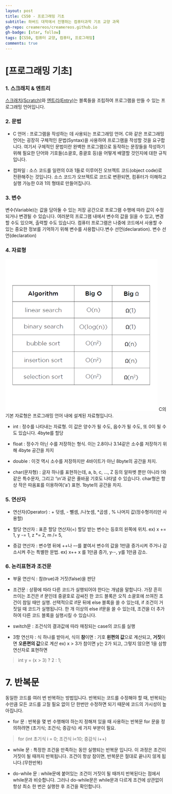 ```yaml
---
layout: post
title: CS50 - 프로그래밍 기초
subtitle: 하버드 대학에서 진행하는 컴퓨터과학 기초 교양 과목
gh-repo: creamereos/creamereos.github.io
gh-badge: [star, follow]
tags: [CS50, 컴퓨터 교양, 컴퓨터, 프로그래밍]
comments: true
---
```

# [프로그래밍 기초]

### 1. 스크래치 & 엔트리

[스크래치(Scratch)](https://scratch.mit.edu/])와 [엔트리(Entry)](https://playentry.org/#!/)는 블록들을 조립하여 프로그램을 만들 수 있는 프로그래밍 언어입니다.

### 2. 문법

- C 언어 : 프로그램을 작성하는 데 사용되는 프로그래밍 언어. C와 같은 프로그래밍 언어는 굉장히 구체적인 문법(Syntax)을 사용하여 프로그램을 작성할 것을 요구합니다. 여기서 구체적인 문법이란 완벽한 프로그램으로 동작하는 문장들을 작성하기 위해 필요한 단어와 기호들(소괄호, 중괄호 등)을 어떻게 배열할 것인지에 대한 규칙입니다.

- 컴파일 : 소스 코드를 일련의 0과 1들로 이루어진 오브젝트 코드(object code)로 전환해주는 것입니다. 소스 코드가 오브젝트로 코드로 변환되면, 컴퓨터가 이해하고 실행 가능한 0과 1의 형태로 만들어집니다.

### 3. 변수
변수(Variable)는 값을 담아둘 수 있는 저장 공간으로 프로그램 수행에 따라 값이 수정되거나 변경될 수 있습니다. 여러분의 프로그램 내에서 변수의 값을 읽을 수 있고, 변경할 수도 있으며, 출력할 수도 있습니다. 컴퓨터 프로그램은 나중에 코드에서 사용할 수 있는 중요한 정보를 기억하기 위해 변수를 사용합니다.변수 선언(declaration). 변수 선언(declaration)

### 4. 자료형
![4.6_-02](/assets/4.6_-02_szse2jffv.png)
C의 기본 자료형은 프로그래밍 언어 내에 설계된 자료형입니다.

- int : 정수를 나타내는 자료형. 이 값은 양수가 될 수도, 음수가 될 수도, 또 0이 될 수도 있습니다. 4byte를 할당

- float : 정수가 아닌 수를 저장하는 형식. 이는 2.8이나 3.14같은 소수를 저장하기 위해 4byte 공간을
차지

- double : 이것 역시 소수를 저장하지만 4바이트가 아닌 8byte의 공간을 차지.

- char(문자형) : 글자 하나를 표현하는데, a, b, c, …, Z 등의 알파벳 뿐만 아니라 !와 같은 특수문자, 그리고 ‘\n’과 같은 줄바꿈 기호도 나타낼 수 있습니다. char형은 항상 작은 따옴표를 이용하여(‘a’) 표현. 1byte의 공간을 차지.

### 5. 연산자

- 연산자(Operator) : + 덧셈, - 뺄셈, /나눗셈, *곱셈 , % 나머지 값(정수형끼리만 사용할)

- 할당 연산자 : 표준 할당 연산자(=) 할당 받는 변수는 등호의 왼쪽에 위치.
  ex)  x += 1, y -= 1, z *= 2, m /= 5,

- 증감 연산자 : 변수명 뒤에 ++나 –-를 붙여서 변수의 값을 1만큼 증가시켜 주거나 감소시켜 주는 특별한 문법.
  ex) x++ x 를 1만큼 증가, y--,  y를 1만큼 감소.

### 6. 논리표현과 조건문

- 부울 연산식 : 참(true)과 거짓(false)을 판단

- 조건문 : 상황에 따라 다른 코드가 실행되어야 한다는 개념을 말합니다. 가장 흔히 쓰이는 조건은 if 문인데 중괄호로 감싸진 한 코드 블록은 오직 소괄호에 쓰여진 조건이 참일 때만 실행. 선택적으로 if문 뒤에 else 블록을 쓸 수 있는데, if 조건이  거짓일 때 코드가 실행됩니다. 한 개 이상의 else if문을 쓸 수 있는데, 조건을 더 추가하여 다른 코드 블록을 실행시킬 수 있습니다.

- switch문 : 조건식의 결과값에 따라 매칭되는 case의 코드를 실행

- 3항 연산자 : 식 하나를 받아서, 식이 **참**이면 : 기호 **왼편의 값**으로 계산되고, **거짓**이면 **오른편의 값**으로 계산
ex) x > 3가 참이면 y는 2가 되고, 그렇지 않으면 1을 삼항연산자로 표현하면
> int y = (x > 3) ? 2 : 1;

# 7. 반복문
동일한 코드를 여러 번 반복하는 방법입니다. 반복되는 코드를 수정해야 할 때, 반복되는 수만큼 모든 코드를 고칠 필요 없이 단 한번만 수정하면 되기 때문에 코드의 가시성이 높아집니다.

- for 문 : 반복을 몇 번 수행해야 하는지 정해져 있을 때 사용하는 반복문 for 문을 정의하려면 (초기식; 조건식; 증감식) 세 가지 부분이 필요.

> for (int 초기식 i = 0; 조건식 i<10; 증감식 i++)

- while 문 : 특정한 조건을 만족하는 동안 실행되는 반복문 입니다. 이 과정은 조건이 거짓이 될 때까지 반복됩니다. 조건이 항상 참이면, 반복문은 절대로 끝나지 않게 됩니다.(무한반복)

- do-while 문 : while문에 붙어있는 조건이 거짓이 될 때까지 반복된다는 점에서 while문과 비슷합니다. 그러나 do-while문은 while문과 다르게 조건에 상관없이 항상 최소 한 번은 실행한 후 조건을 확인합니다.
